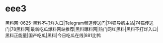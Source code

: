 # eee3
黑料网-0625-黑料不打烊入口|Telegram频道传送门|74猫导航主站|74猫传送门|78黑料网|最新吃瓜爆料网站推荐|黑料曝料网|热门网红黑料|黑料不打烊入口|黑料正能量|国产吃瓜|黑料|今日吃瓜在线|881比鸭
